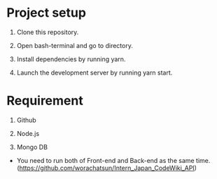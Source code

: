 # Project setup

1. Clone this repository.

2. Open bash-terminal and go to directory.

3. Install dependencies by running yarn.

4. Launch the development server by running yarn start.

# Requirement

1. Github

2. Node.js

3. Mongo DB

* You need to run both of Front-end and Back-end as the same time. (https://github.com/worachatsun/Intern_Japan_CodeWiki_API)
